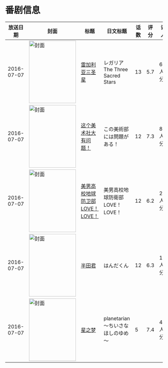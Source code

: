 # 番剧信息

|放送日期|封面|标题|日文标题|话数|评分|评分人数|
|---|---|---|---|---|---|---|
|2016-07-07|<img src="https://lain.bgm.tv/pic/cover/c/51/9b/174519_ghelJ.jpg" alt="封面" style="width:150px;height:200px;object-fit:cover;">|[雷加利亚三圣星](https://bangumi.tv/subject/174519)|レガリア The Three Sacred Stars|13|5.7|659人评分|
|2016-07-07|<img src="https://lain.bgm.tv/pic/cover/c/b6/fb/150746_AAL5A.jpg" alt="封面" style="width:150px;height:200px;object-fit:cover;">|[这个美术社大有问题！](https://bangumi.tv/subject/150746)|この美術部には問題がある！|12|7.3|8926人评分|
|2016-07-07|<img src="https://lain.bgm.tv/pic/cover/c/ad/7f/143099_bHG76.jpg" alt="封面" style="width:150px;height:200px;object-fit:cover;">|[美男高校地球防卫部LOVE！LOVE！](https://bangumi.tv/subject/143099)|美男高校地球防衛部LOVE！LOVE！|12|6.2|221人评分|
|2016-07-07|<img src="https://lain.bgm.tv/pic/cover/c/a0/1e/167980_lpltp.jpg" alt="封面" style="width:150px;height:200px;object-fit:cover;">|[半田君](https://bangumi.tv/subject/167980)|はんだくん|12|6.3|1130人评分|
|2016-07-07|<img src="https://lain.bgm.tv/pic/cover/c/a1/1f/176518_Ny137.jpg" alt="封面" style="width:150px;height:200px;object-fit:cover;">|[星之梦](https://bangumi.tv/subject/176518)|planetarian～ちいさなほしのゆめ～|5|7.4|4791人评分|
